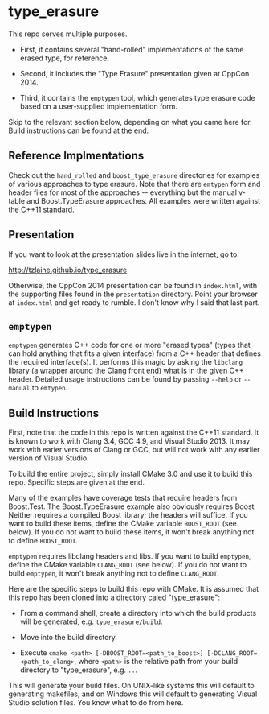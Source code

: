 # type_erasure

This repo serves multiple purposes.

- First, it contains several "hand-rolled" implementations of the same erased
type, for reference.

- Second, it includes the "Type Erasure" presentation given at CppCon 2014.

- Third, it contains the `emptypen` tool, which generates type erasure code
based on a user-supplied implementation form.

Skip to the relevant section below, depending on what you came here for.
Build instructions can be found at the end.


## Reference Implmentations

Check out the `hand_rolled` and `boost_type_erasure` directories for examples
of various approaches to type erasure.  Note that there are `emtypen` form and
header files for most of the approaches -- everything but the manual v-table
and Boost.TypeErasure approaches.  All examples were written against the C++11
standard.


## Presentation

If you want to look at the presentation slides live in the internet, go to:

http://tzlaine.github.io/type_erasure

Otherwise, the CppCon 2014 presentation can be found in `index.html`, with the
supporting files found in the `presentation` directory.  Point your browser at
`index.html` and get ready to rumble.  I don't know why I said that last part.


## `emptypen`

`emptypen` generates C++ code for one or more "erased types" (types that can
hold anything that fits a given interface) from a C++ header that defines the
required interface(s).  It performs this magic by asking the `libclang`
library (a wrapper around the Clang front end) what is in the given C++
header.  Detailed usage instructions can be found by passing `--help` or
`--manual` to `emtypen`.


## Build Instructions

First, note that the code in this repo is written against the C++11 standard.
It is known to work with Clang 3.4, GCC 4.9, and Visual Studio 2013.  It may
work with earier versions of Clang or GCC, but will not work with any earlier
version of Visual Studio.

To build the entire project, simply install CMake 3.0 and use it to build this
repo.  Specific steps are given at the end.

Many of the examples have coverage tests that require headers from Boost.Test.
The Boost.TypeErasure example also obviously requires Boost.  Neither requires
a compiled Boost library; the headers will suffice.  If you want to build
these items, define the CMake variable `BOOST_ROOT` (see below).  If you do
not want to build these items, it won't break anything not to define
`BOOST_ROOT`.

`emptypen` requires libclang headers and libs.  If you want to build
`emptypen`, define the CMake variable `CLANG_ROOT` (see below).  If you do not
want to build `emptypen`, it won't break anything not to define `CLANG_ROOT`.

Here are the specific steps to build this repo with CMake.  It is assumed that
this repo has been cloned into a directory caled "type_erasure":

- From a command shell, create a directory into which the build products will
  be generated, e.g. `type_erasure/build`.

- Move into the build directory.

- Execute `cmake <path> [-DBOOST_ROOT=<path_to_boost>] [-DCLANG_ROOT=<path_to_clang>`,
  where `<path>` is the relative path from your build directory to "type_erasure", e.g. `..`.

This will generate your build files.  On UNIX-like systems this will default
to generating makefiles, and on Windows this will default to generating Visual
Studio solution files.  You know what to do from here.
